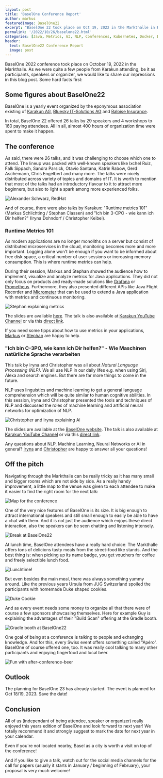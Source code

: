 ```yaml
---
layout: post
title: 'BaselOne Conference Report'
author: markus
featuredImage: BaselOne22
excerpt: "BaselOne 22 took place on Oct 19, 2022 in the Markthalle in Basel, Switzerland. Let us have a look back at this amazing event from different views: as one of the organizers, as speaker and as attendees."
permalink: '/2022/10/26/baselone22.html'
categories: [Java, Metrics, AI, NLP, Conferences, Kubernetes, Docker, DevOps, Istio, Service Mesh]
header:
  text: BaselOne22 Conference Report
  image: post
---
```


BaselOne 2022 conference took place on October 19, 2022 in the Markthalle. As we were quite a few people from Karakun attending, be it as participants, speakers or organizer, we would like to share our impressions in this blog post. Some hard facts first:

## Some figures about BaselOne22 
BaselOne is a yearly event organized by the eponymous association existing of [Karakun AG](https://karakun.com), [Bluesky IT-Solutions AG](https://bluesky-it.ch) and [Baloise Insurance](https://baloise.com).

In total, BaselOne 22 offered 26 talks by 29 speakers and 4 workshops to 160 paying attendees. All in all, almost 400 hours of organization time were spent to make it happen.



## The conference

As said, there were 26 talks, and it was challenging to choose which one to attend. 
The lineup was packed with well-known speakers like Ixchel Ruiz, Falk Sippach, Sandra Parsick, Otavio Santana, Katrin Rabow, Gerd Aschemann, Chris Engelbert and many more. 
The talks were nicely distributed across variety of topics and domains of IT. 
It is worth to mention that most of the talks had an introductory flavour to it to attract more beginners, but also to light a spark among more experienced folks.

![Alexander Schwarz, RedHat](/assets/posts/2022-10-25-basel-one/Basel-One-29.jpg)

And of course, there were also talks by Karakun: "Runtime metrics 101" (Markus Schlichting / Stephan Classen) and "Ich bin 3-CPO - wie kann ich Dir helfen?" (Iryna Dohndorf / Christopher Keibel).

### Runtime Metrics 101

As modern applications are no longer monoliths on a server but consist of distributed microservices in the cloud, monitoring becomes more and more important.
 Logging alone won't be enough if you want to be informed about free disk space, a critical number of user sessions or increasing memory consumption. 
 This is where runtime metrics can help.

During their session, Markus and Stephan showed the audience how to implement, visualize and analyze metrics for Java applications. 
They did not only focus on products and ready-made solutions like [Grafana](https://grafana.com) or [Prometheus](https://prometheus.io). 
Furthermore, they also presented different APIs like Java Flight Recorder and [Micrometer](https://micrometer.io) that can be used to extend a Java application with metrics and continuous monitoring.

![Stephan explaining metrics](/assets/posts/2022-10-25-basel-one/IMG_1530.jpeg)

The slides are available [here](https://dev.karakun.com/assets/talks/Slidedeck_RuntimeMetriken101_BaselOne.pdf). 
The talk is also available at [Karakun YouTube Channel](https://karakun.com/youtube) or via this [direct link](https://youtu.be/XBtFGwqy7yE). 

If you need some tipps about how to use metrics in your applications, [Markus](mailto:markus.schlichting@karakun.com) or [Stephan](stephan.classen@karakun.com) are happy to help.

### "Ich bin C-3PO, wie kann ich Dir helfen?" - Wie Maschinen natürliche Sprache verarbeiten 

This talk by Iryna and Christopher was all about *Natural Language Processing (NLP)*.
We all use NLP in our daily lifes e.g. when using Siri, Alexa and search engines. 
But there are far more things to come in the future. 

NLP uses linguistics and machine learning to get a general language comprehension which will be quite similar to human cognitive abilities. 
In this session, Iryna and Christopher presented the tools and techniques of NLP and discussed the roles of machine learning and artificial neural networks for optimization of NLP. 

![Christopher and Iryna explaining AI](/assets/posts/2022-10-25-basel-one/IMG_1535.jpeg)

The slides are available at the [BaselOne website](https://baselone.ch/dam/baselone2022/assets/Slides2022/BaselOne2022_C-3PO.pdf). 
The talk is also available at [Karakun YouTube Channel](https://karakun.com/youtube) or via this [direct link](https://youtu.be/Z47sGjK5hXc).

Any questions about NLP, Machine Learning, Neural Networks or AI in general? [Iryna](iryna.dohndorf@karakun.com) and [Christopher](christopher.keibel@karakun.com) are happy to answer all your questions!

## Off the pitch

Navigating through the Markthalle can be really tricky as it has many small and bigger rooms which are not side by side.
As a really handy improvement, a little map to the venue was given to each attendee to make it easier to find the right room for the next talk:

![Map for the conference](/assets/posts/2022-10-25-basel-one/IMG_1525.jpeg)

One of the very nice features of BaselOne is its size.
It is big enough to attract international speakers and still small enough to easily be able to have a chat with them.
And it is not just the audience which enjoys these direct interaction, also the speakers can be seen chatting and listening intensely.

![Break at BaselOne22](/assets/posts/2022-10-25-basel-one/Basel-One-57.jpg)

At lunch time, BaselOne attendees have a really hard choice:
The Markthalle offers tons of delicions tasty meals from the street-food like stands. 
And the best thing is: when picking up its name badge, you get vouchers for coffee and freely selectible lunch food. 

![Lunchtime!](/assets/posts/2022-10-25-basel-one/IMG_1534.jpeg)

But even besides the main meal, there was always something yummy around.
Like the previous years Ursula from JUG Switzerland spoiled the participants with homemade Duke shaped cookies.

![Duke Cookie](/assets/posts/2022-10-25-basel-one/Duke-Keks.jpg)

And as every event needs some money to organize all that there were of course a few sponsors showcasing themselves.
Here for example Guy is explaining the advantages of their "Build Scan" offering at the Gradle booth.

![Gradle booth at BaselOne22](/assets/posts/2022-10-25-basel-one/Basel-One-189.jpg)

One goal of being at a conference is talking to people and exhanging knowledge.
And for this, every Swiss event offers something called "Apéro".
BaselOne of course offered one, too. 
It was really cool talking to many other participants and enjoying fingerfood and local beer.

![Fun with after-conference-beer](/assets/posts/2022-10-25-basel-one/Basel-One-190.jpg)

## Outlook

The planning for BaselOne 23 has already started.
The event is planned for Oct 18/19, 2023.
Save the date!

## Conclusion

All of us (independant of being attendee, speaker or organizer) really enjoyed this years edition of BaselOne and look forward to next year! 
We totally recommend it and strongly suggest to mark the date for next year in your calendar.

Even if you´re not located nearby, Basel as a city is worth a visit on top of the conference! 

And if you like to give a talk, watch out for the social media channels for the call for papers (usually it starts in January / beginning of February), your proposal is very much welcome!
